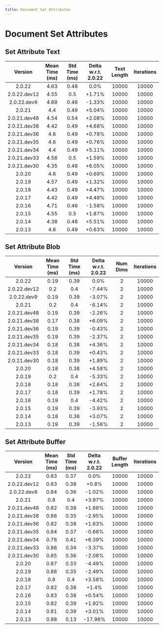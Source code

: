 ```yaml
---
title: Document Set Attributes
---
```

# Document Set Attributes

## Set Attribute Text

| Version | Mean Time (ms) | Std Time (ms) | Delta w.r.t. 2.0.22 | Text Length | Iterations |
| :---: | :---: | :---: | :---: | :---: | :---: |
| 2.0.22 | 4.63 | 0.48 | 0.0% | 10000 | 10000 |
| 2.0.22.dev12 | 4.55 | 0.5 | +1.71% | 10000 | 10000 |
| 2.0.22.dev9 | 4.69 | 0.46 | -1.33% | 10000 | 10000 |
| 2.0.21 | 4.4 | 0.49 | +5.04% | 10000 | 10000 |
| 2.0.21.dev48 | 4.54 | 0.54 | +2.08% | 10000 | 10000 |
| 2.0.21.dev38 | 4.42 | 0.49 | +4.68% | 10000 | 10000 |
| 2.0.21.dev36 | 4.6 | 0.49 | +0.78% | 10000 | 10000 |
| 2.0.21.dev35 | 4.6 | 0.49 | +0.76% | 10000 | 10000 |
| 2.0.21.dev34 | 4.4 | 0.49 | +5.11% | 10000 | 10000 |
| 2.0.21.dev33 | 4.56 | 0.5 | +1.59% | 10000 | 10000 |
| 2.0.21.dev30 | 4.35 | 0.48 | +6.05% | 10000 | 10000 |
| 2.0.20 | 4.6 | 0.49 | +0.69% | 10000 | 10000 |
| 2.0.19 | 4.57 | 0.49 | +1.32% | 10000 | 10000 |
| 2.0.18 | 4.43 | 0.49 | +4.47% | 10000 | 10000 |
| 2.0.17 | 4.42 | 0.49 | +4.49% | 10000 | 10000 |
| 2.0.16 | 4.71 | 0.46 | -1.58% | 10000 | 10000 |
| 2.0.15 | 4.55 | 0.5 | +1.87% | 10000 | 10000 |
| 2.0.14 | 4.38 | 0.48 | +5.51% | 10000 | 10000 |
| 2.0.13 | 4.6 | 0.49 | +0.63% | 10000 | 10000 |
## Set Attribute Blob

| Version | Mean Time (ms) | Std Time (ms) | Delta w.r.t. 2.0.22 | Num Dims | Iterations |
| :---: | :---: | :---: | :---: | :---: | :---: |
| 2.0.22 | 0.19 | 0.39 | 0.0% | 2 | 10000 |
| 2.0.22.dev12 | 0.2 | 0.4 | -7.44% | 2 | 10000 |
| 2.0.22.dev9 | 0.19 | 0.39 | -3.07% | 2 | 10000 |
| 2.0.21 | 0.2 | 0.4 | -6.14% | 2 | 10000 |
| 2.0.21.dev48 | 0.19 | 0.39 | -2.26% | 2 | 10000 |
| 2.0.21.dev38 | 0.17 | 0.38 | +6.09% | 2 | 10000 |
| 2.0.21.dev36 | 0.19 | 0.39 | -0.43% | 2 | 10000 |
| 2.0.21.dev35 | 0.19 | 0.39 | -2.37% | 2 | 10000 |
| 2.0.21.dev34 | 0.18 | 0.38 | +4.36% | 2 | 10000 |
| 2.0.21.dev33 | 0.18 | 0.39 | +0.43% | 2 | 10000 |
| 2.0.21.dev30 | 0.18 | 0.39 | +1.89% | 2 | 10000 |
| 2.0.20 | 0.18 | 0.38 | +4.58% | 2 | 10000 |
| 2.0.19 | 0.2 | 0.4 | -5.33% | 2 | 10000 |
| 2.0.18 | 0.18 | 0.38 | +2.64% | 2 | 10000 |
| 2.0.17 | 0.18 | 0.39 | +1.78% | 2 | 10000 |
| 2.0.16 | 0.19 | 0.4 | -4.42% | 2 | 10000 |
| 2.0.15 | 0.19 | 0.39 | -3.93% | 2 | 10000 |
| 2.0.14 | 0.18 | 0.38 | +3.07% | 2 | 10000 |
| 2.0.13 | 0.19 | 0.39 | -1.56% | 2 | 10000 |
## Set Attribute Buffer

| Version | Mean Time (ms) | Std Time (ms) | Delta w.r.t. 2.0.22 | Buffer Length | Iterations |
| :---: | :---: | :---: | :---: | :---: | :---: |
| 2.0.22 | 0.83 | 0.37 | 0.0% | 10000 | 10000 |
| 2.0.22.dev12 | 0.83 | 0.38 | +0.8% | 10000 | 10000 |
| 2.0.22.dev9 | 0.84 | 0.36 | -1.02% | 10000 | 10000 |
| 2.0.21 | 0.8 | 0.4 | +3.97% | 10000 | 10000 |
| 2.0.21.dev48 | 0.82 | 0.38 | +1.68% | 10000 | 10000 |
| 2.0.21.dev38 | 0.86 | 0.35 | -2.95% | 10000 | 10000 |
| 2.0.21.dev36 | 0.82 | 0.38 | +1.63% | 10000 | 10000 |
| 2.0.21.dev35 | 0.84 | 0.37 | -0.68% | 10000 | 10000 |
| 2.0.21.dev34 | 0.78 | 0.41 | +6.39% | 10000 | 10000 |
| 2.0.21.dev33 | 0.86 | 0.34 | -3.37% | 10000 | 10000 |
| 2.0.21.dev30 | 0.85 | 0.36 | -2.08% | 10000 | 10000 |
| 2.0.20 | 0.87 | 0.33 | -4.49% | 10000 | 10000 |
| 2.0.19 | 0.86 | 0.35 | -2.49% | 10000 | 10000 |
| 2.0.18 | 0.8 | 0.4 | +3.58% | 10000 | 10000 |
| 2.0.17 | 0.82 | 0.38 | +1.4% | 10000 | 10000 |
| 2.0.16 | 0.83 | 0.38 | +0.54% | 10000 | 10000 |
| 2.0.15 | 0.82 | 0.39 | +1.92% | 10000 | 10000 |
| 2.0.14 | 0.81 | 0.39 | +3.01% | 10000 | 10000 |
| 2.0.13 | 0.98 | 0.13 | -17.98% | 10000 | 10000 |
